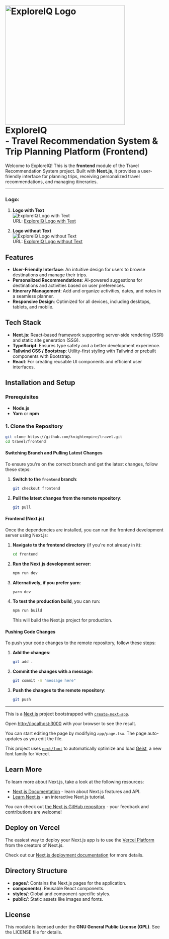 # <img src="https://i.imgur.com/56G0Rat.png" alt="ExploreIQ Logo" width="380" />  <br> ExploreIQ  <br> - Travel Recommendation System & Trip Planning Platform (Frontend)

Welcome to ExploreIQ! This is the **frontend** module of the Travel Recommendation System project. Built with **Next.js**, it provides a user-friendly interface for planning trips, receiving personalized travel recommendations, and managing itineraries.

---



### Logo:
1. **Logo with Text**  
   ![ExploreIQ Logo with Text](https://i.imgur.com/56G0Rat.png)  
   URL: [ExploreIQ Logo with Text](https://i.imgur.com/56G0Rat.png)

2. **Logo without Text**  
   ![ExploreIQ Logo without Text](https://i.imgur.com/0CiG9sS.png)  
   URL: [ExploreIQ Logo without Text](https://i.imgur.com/0CiG9sS.png)

## Features

- **User-Friendly Interface**: An intuitive design for users to browse destinations and manage their trips.
- **Personalized Recommendations**: AI-powered suggestions for destinations and activities based on user preferences.
- **Itinerary Management**: Add and organize activities, dates, and notes in a seamless planner.
- **Responsive Design**: Optimized for all devices, including desktops, tablets, and mobile.

## Tech Stack

- **Next.js**: React-based framework supporting server-side rendering (SSR) and static site generation (SSG).
- **TypeScript**: Ensures type safety and a better development experience.
- **Tailwind CSS / Bootstrap**: Utility-first styling with Tailwind or prebuilt components with Bootstrap.
- **React**: For creating reusable UI components and efficient user interfaces.

## Installation and Setup

### Prerequisites

- **Node.js** 
- **Yarn** or **npm**

### 1. Clone the Repository

```bash
git clone https://github.com/knightempire/travel.git
cd travel/frontend
```
#### Switching Branch and Pulling Latest Changes

To ensure you're on the correct branch and get the latest changes, follow these steps:

1. **Switch to the `frontend` branch**:
    ```bash
    git checkout frontend
    ```

2. **Pull the latest changes from the remote repository**:
    ```bash
    git pull
    ```

#### Frontend (Next.js)

Once the dependencies are installed, you can run the frontend development server using Next.js:

1. **Navigate to the frontend directory** (if you're not already in it):
    ```bash
    cd frontend
    ```

2. **Run the Next.js development server**:
    ```bash
    npm run dev
    ```

3. **Alternatively, if you prefer yarn**:
    ```bash
    yarn dev
    ```

4. **To test the production build**, you can run:
    ```bash
    npm run build
    ```
    This will build the Next.js project for production.





#### Pushing Code Changes

To push your code changes to the remote repository, follow these steps:

1. **Add the changes**:
    ```bash
    git add .
    ```

2. **Commit the changes with a message**:
    ```bash
    git commit -m "message here"
    ```

3. **Push the changes to the remote repository**:
    ```bash
    git push
    ```

---

This is a [Next.js](https://nextjs.org) project bootstrapped with [`create-next-app`](https://nextjs.org/docs/app/api-reference/cli/create-next-app).

Open [http://localhost:3000](http://localhost:3000) with your browser to see the result.

You can start editing the page by modifying `app/page.tsx`. The page auto-updates as you edit the file.

This project uses [`next/font`](https://nextjs.org/docs/app/building-your-application/optimizing/fonts) to automatically optimize and load [Geist](https://vercel.com/font), a new font family for Vercel.

## Learn More

To learn more about Next.js, take a look at the following resources:

- [Next.js Documentation](https://nextjs.org/docs) - learn about Next.js features and API.
- [Learn Next.js](https://nextjs.org/learn) - an interactive Next.js tutorial.

You can check out [the Next.js GitHub repository](https://github.com/vercel/next.js) - your feedback and contributions are welcome!

## Deploy on Vercel

The easiest way to deploy your Next.js app is to use the [Vercel Platform](https://vercel.com/new?utm_medium=default-template&filter=next.js&utm_source=create-next-app&utm_campaign=create-next-app-readme) from the creators of Next.js.

Check out our [Next.js deployment documentation](https://nextjs.org/docs/app/building-your-application/deploying) for more details.



## Directory Structure

- **pages/**: Contains the Next.js pages for the application.
- **components/**: Reusable React components.
- **styles/**: Global and component-specific styles.
- **public/**: Static assets like images and fonts.

## License

This module is licensed under the **GNU General Public License (GPL)**. See the LICENSE file for details.
